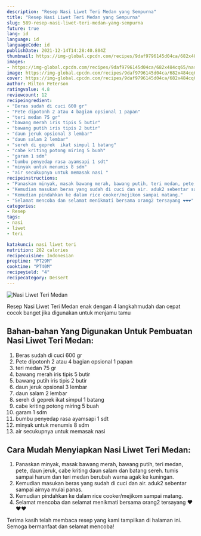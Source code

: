 ```yaml
---
description: "Resep Nasi Liwet Teri Medan yang Sempurna"
title: "Resep Nasi Liwet Teri Medan yang Sempurna"
slug: 589-resep-nasi-liwet-teri-medan-yang-sempurna
future: true
lang: id
language: id
languageCode: id
publishDate: 2021-12-14T14:28:40.804Z 
thumbnail: https://img-global.cpcdn.com/recipes/9daf9796145d04ca/682x484cq65/nasi-liwet-teri-medan-foto-resep-utama.png
images:
- https://img-global.cpcdn.com/recipes/9daf9796145d04ca/682x484cq65/nasi-liwet-teri-medan-foto-resep-utama.png
image: https://img-global.cpcdn.com/recipes/9daf9796145d04ca/682x484cq65/nasi-liwet-teri-medan-foto-resep-utama.png
cover: https://img-global.cpcdn.com/recipes/9daf9796145d04ca/682x484cq65/nasi-liwet-teri-medan-foto-resep-utama.png
author: Milton Peterson
ratingvalue: 4.8
reviewcount: 12
recipeingredient:
- "Beras sudah di cuci 600 gr"
- "Pete dipotonh 2 atau 4 bagian opsional 1 papan"
- "teri medan 75 gr"
- "bawang merah iris tipis 5 butir"
- "bawang putih iris tipis 2 butir"
- "daun jeruk opsional 3 lembar"
- "daun salam 2 lembar"
- "sereh di geprek  ikat simpul 1 batang"
- "cabe kriting potong miring 5 buah"
- "garam 1 sdm"
- "bumbu penyedap rasa ayamsapi 1 sdt"
- "minyak untuk menumis 8 sdm"
- "air secukupnya untuk memasak nasi "
recipeinstructions:
- "Panaskan minyak, masak bawang merah, bawang putih, teri medan, pete, daun jeruk, cabe kriting daun salam dan batang sereh. tumis sampai harum dan teri medan berubah warna agak ke kuningan."
- "Kemudian masukan beras yang sudah di cuci dan air. aduk2 sebentar sampai airnya mulai panas."
- "Kemudian pindahkan ke dalam rice cooker/mejikom sampai matang."
- "Selamat mencoba dan selamat menikmati bersama orang2 tersayang ❤️❤️❤️"
categories:
- Resep
tags:
- nasi
- liwet
- teri

katakunci: nasi liwet teri 
nutrition: 282 calories
recipecuisine: Indonesian
preptime: "PT29M"
cooktime: "PT40M"
recipeyield: "4"
recipecategory: Dessert
---
```



![Nasi Liwet Teri Medan](https://img-global.cpcdn.com/recipes/9daf9796145d04ca/682x484cq65/nasi-liwet-teri-medan-foto-resep-utama.png)

Resep Nasi Liwet Teri Medan  enak dengan 4 langkahmudah dan cepat cocok banget jika digunakan untuk menjamu tamu

<!--inarticleads1-->

## Bahan-bahan Yang Digunakan Untuk Pembuatan Nasi Liwet Teri Medan:

1. Beras sudah di cuci 600 gr
1. Pete dipotonh 2 atau 4 bagian opsional 1 papan
1. teri medan 75 gr
1. bawang merah iris tipis 5 butir
1. bawang putih iris tipis 2 butir
1. daun jeruk opsional 3 lembar
1. daun salam 2 lembar
1. sereh di geprek  ikat simpul 1 batang
1. cabe kriting potong miring 5 buah
1. garam 1 sdm
1. bumbu penyedap rasa ayamsapi 1 sdt
1. minyak untuk menumis 8 sdm
1. air secukupnya untuk memasak nasi 



<!--inarticleads2-->

## Cara Mudah Menyiapkan Nasi Liwet Teri Medan:

1. Panaskan minyak, masak bawang merah, bawang putih, teri medan, pete, daun jeruk, cabe kriting daun salam dan batang sereh. tumis sampai harum dan teri medan berubah warna agak ke kuningan.
1. Kemudian masukan beras yang sudah di cuci dan air. aduk2 sebentar sampai airnya mulai panas.
1. Kemudian pindahkan ke dalam rice cooker/mejikom sampai matang.
1. Selamat mencoba dan selamat menikmati bersama orang2 tersayang ❤️❤️❤️




Terima kasih telah membaca resep yang kami tampilkan di halaman ini. Semoga bermanfaat dan selamat mencoba!
